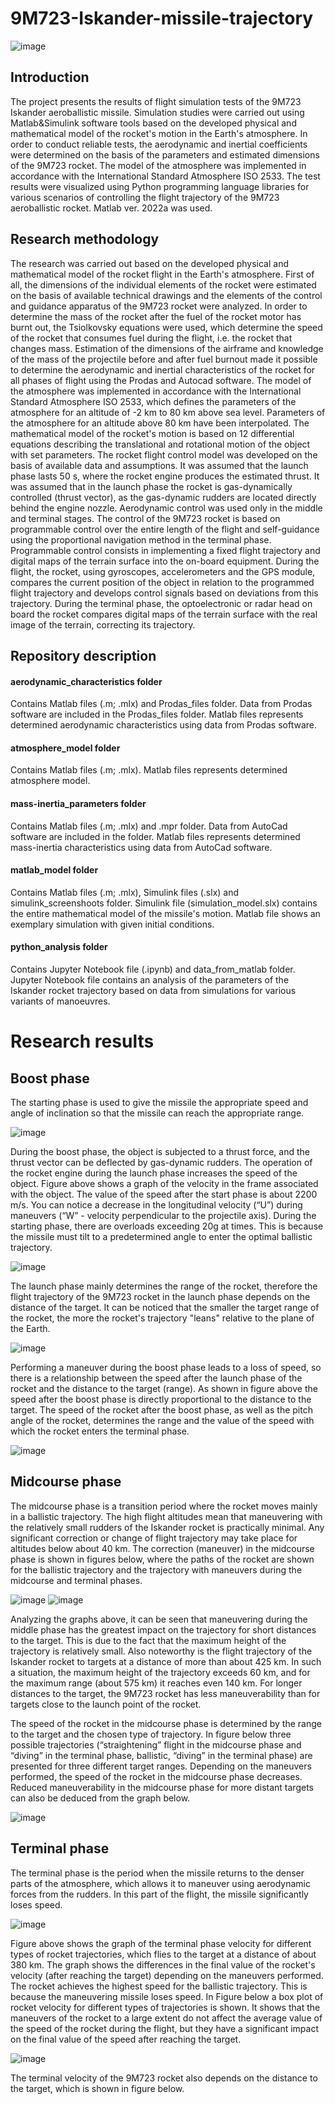 # 9M723-Iskander-missile-trajectory
![image](https://user-images.githubusercontent.com/118617819/210845000-a1477696-95df-4cc5-beb9-3b962e8b5ccd.png)

## Introduction 
The project presents the results of flight simulation tests of the 9M723 Iskander aeroballistic missile. Simulation studies were carried out using Matlab&Simulink software tools based on the developed physical and mathematical model of the rocket's motion in the Earth's atmosphere. In order to conduct reliable tests, the aerodynamic and inertial coefficients were determined on the basis of the parameters and estimated dimensions of the 9M723 rocket. The model of the atmosphere was implemented in accordance with the International Standard Atmosphere ISO 2533. The test results were visualized using Python programming language libraries for various scenarios of controlling the flight trajectory of the 9M723 aeroballistic rocket. Matlab ver. 2022a was used.
## Research methodology
The research was carried out based on the developed physical and mathematical model of the rocket flight in the Earth's atmosphere.
First of all, the dimensions of the individual elements of the rocket were estimated on the basis of available technical drawings and the elements of the control and guidance apparatus of the 9M723 rocket were analyzed. In order to determine the mass of the rocket after the fuel of the rocket motor has burnt out, the Tsiolkovsky equations were used, which determine the speed of the rocket that consumes fuel during the flight, i.e. the rocket that changes mass. Estimation of the dimensions of the airframe and knowledge of the mass of the projectile before and after fuel burnout made it possible to determine the aerodynamic and inertial characteristics of the rocket for all phases of flight using the Prodas and Autocad software. The model of the atmosphere was implemented in accordance with the International Standard Atmosphere ISO 2533, which defines the parameters of the atmosphere for an altitude of -2 km to 80 km above sea level. Parameters of the atmosphere for an altitude above 80 km have been interpolated. The mathematical model of the rocket's motion is based on 12 differential equations describing the translational and rotational motion of the object with set parameters.
The rocket flight control model was developed on the basis of available data and assumptions. It was assumed that the launch phase lasts 50 s, where the rocket engine produces the estimated thrust. It was assumed that in the launch phase the rocket is gas-dynamically controlled (thrust vector), as the gas-dynamic rudders are located directly behind the engine nozzle. Aerodynamic control was used only in the middle and terminal stages. The control of the 9M723 rocket is based on programmable control over the entire length of the flight and self-guidance using the proportional navigation method in the terminal phase.
Programmable control consists in implementing a fixed flight trajectory and digital maps of the terrain surface into the on-board equipment. During the flight, the rocket, using gyroscopes, accelerometers and the GPS module, compares the current position of the object in relation to the programmed flight trajectory and develops control signals based on deviations from this trajectory. During the terminal phase, the optoelectronic or radar head on board the rocket compares digital maps of the terrain surface with the real image of the terrain, correcting its trajectory.
## Repository description
#### aerodynamic_characteristics folder
Contains Matlab files (.m; .mlx) and Prodas_files folder. Data from Prodas software are included in the Prodas_files folder. Matlab files represents determined aerodynamic characteristics using data from Prodas software.
#### atmosphere_model folder
Contains Matlab files (.m; .mlx). Matlab files represents determined atmosphere model.
#### mass-inertia_parameters folder
Contains Matlab files (.m; .mlx) and .mpr folder. Data from AutoCad software are included in the folder. Matlab files represents determined mass-inertia characteristics using data from AutoCad software.
#### matlab_model folder 
Contains Matlab files (.m; .mlx), Simulink files (.slx) and simulink_screenshoots folder. Simulink file (simulation_model.slx) contains the entire mathematical model of the missile's motion. Matlab file shows an exemplary simulation with given initial conditions.
#### python_analysis folder
Contains Jupyter Notebook file (.ipynb) and data_from_matlab folder. Jupyter Notebook file contains an analysis of the parameters of the Iskander rocket trajectory based on data from simulations for various variants of manoeuvres.
# Research results
## Boost phase
The starting phase is used to give the missile the appropriate speed and angle of inclination so that the missile can reach the appropriate range.

![image](https://user-images.githubusercontent.com/118617819/211163858-22f2be8e-9653-4859-9e2c-41fc7bb2e82f.png)

During the boost phase, the object is subjected to a thrust force, and the thrust vector can be deflected by gas-dynamic rudders. The operation of the rocket engine during the launch phase increases the speed of the object. Figure above shows a graph of the velocity in the frame associated with the object. The value of the speed after the start phase is about 2200 m/s. You can notice a decrease in the longitudinal velocity (“U”) during maneuvers (“W” - velocity perpendicular to the projectile axis).
During the starting phase, there are overloads exceeding 20g at times. This is because the missile must tilt to a predetermined angle to enter the optimal ballistic trajectory.

![image](https://user-images.githubusercontent.com/118617819/211164033-e5febcd5-f04f-46c1-8620-e8f14ecced90.png)

The launch phase mainly determines the range of the rocket, therefore the flight trajectory of the 9M723 rocket in the launch phase depends on the distance of the target. It can be noticed that the smaller the target range of the rocket, the more the rocket's trajectory "leans" relative to the plane of the Earth.

![image](https://user-images.githubusercontent.com/118617819/211164071-762d8e17-00fb-40b7-8068-1762c1170108.png)

Performing a maneuver during the boost phase leads to a loss of speed, so there is a relationship between the speed after the launch phase of the rocket and the distance to the target (range). As shown in figure above the speed after the boost phase is directly proportional to the distance to the target. The speed of the rocket after the boost phase, as well as the pitch angle of the rocket, determines the range and the value of the speed with which the rocket enters the terminal phase.

![image](https://user-images.githubusercontent.com/118617819/211164157-8dc56b09-d579-4d9a-b591-80c2d589e3ff.png)

## Midcourse phase
The midcourse phase is a transition period where the rocket moves mainly in a ballistic trajectory. The high flight altitudes mean that maneuvering with the relatively small rudders of the Iskander rocket is practically minimal. Any significant correction or change of flight trajectory may take place for altitudes below about 40 km. The correction (maneuver) in the midcourse phase is shown in figures below, where the paths of the rocket are shown for the ballistic trajectory and the trajectory with maneuvers during the midcourse and terminal phases.

![image](https://user-images.githubusercontent.com/118617819/211164289-79249cdd-e835-402b-9c38-0be8cd25b4b2.png)
![image](https://user-images.githubusercontent.com/118617819/211164297-ff42b10a-138b-472d-bd32-684183145e9f.png)

Analyzing the graphs above, it can be seen that maneuvering during the middle phase has the greatest impact on the trajectory for short distances to the target. This is due to the fact that the maximum height of the trajectory is relatively small. Also noteworthy is the flight trajectory of the Iskander rocket to targets at a distance of more than about 425 km. In such a situation, the maximum height of the trajectory exceeds 60 km, and for the maximum range (about 575 km) it reaches even 140 km. For longer distances to the target, the 9M723 rocket has less maneuverability than for targets close to the launch point of the rocket.

The speed of the rocket in the midcourse phase is determined by the range to the target and the chosen type of trajectory. In figure below three possible trajectories (“straightening” flight in the midcourse phase and “diving” in the terminal phase, ballistic, “diving” in the terminal phase) are presented for three different target ranges. Depending on the maneuvers performed, the speed of the rocket in the midcourse phase decreases. Reduced maneuverability in the midcourse phase for more distant targets can also be deduced from the graph below.

![image](https://user-images.githubusercontent.com/118617819/211164396-d8a7de0d-df55-4b71-a18f-86a2b85250d5.png)

## Terminal phase
The terminal phase is the period when the missile returns to the denser parts of the atmosphere, which allows it to maneuver using aerodynamic forces from the rudders. In this part of the flight, the missile significantly loses speed.

![image](https://user-images.githubusercontent.com/118617819/211164462-39355f42-b16f-4bd7-9b87-9307aa289378.png)

Figure above shows the graph of the terminal phase velocity for different types of rocket trajectories, which flies to the target at a distance of about 380 km. The graph shows the differences in the final value of the rocket's velocity (after reaching the target) depending on the maneuvers performed. The rocket achieves the highest speed for the ballistic trajectory. This is because the maneuvering missile loses speed. In Figure below a box plot of rocket velocity for different types of trajectories is shown. It shows that the maneuvers of the rocket to a large extent do not affect the average value of the speed of the rocket during the flight, but they have a significant impact on the final value of the speed after reaching the target.

![image](https://user-images.githubusercontent.com/118617819/211164527-da3c2b3a-0b27-4f7f-9c86-1a145153174f.png)

 The terminal velocity of the 9M723 rocket also depends on the distance to the target, which is shown in figure below.
 
 
